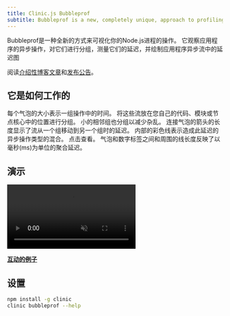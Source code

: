 ```yaml
---
title: Clinic.js Bubbleprof
subtitle: Bubbleprof is a new, completely unique, approach to profiling your Node.js code
---
```


Bubbleprof是一种全新的方式来可视化你的Node.js进程的操作。
它观察应用程序的异步操作，对它们进行分组，测量它们的延迟，并绘制应用程序异步流中的延迟图

阅读[介绍性博客文章](https://clinicjs.org/blog/introducing-bubbleprof/)和[发布公告](https://www.nearform.com/blog/introducing-clinic-bubbleprof-a-unique-way-to-visualise-node-js-code/)。

## 它是如何工作的

每个气泡的大小表示一组操作中的时间。
将这些流放在您自己的代码、模块或节点核心中的位置进行分组。
小的相邻组也分组以减少杂乱。
连接气泡的箭头的长度显示了流从一个组移动到另一个组时的延迟。
内部的彩色线表示造成此延迟的异步操作类型的混合。
点击查看。
气泡和数字标签之间和周围的线长度反映了以毫秒(ms)为单位的聚合延迟。

## 演示

<video src="../assets/videos/bubbleprof-screen-recording.mp4" playsinline loop autoplay muted></video>

**[互动的例子](../assets/html/bubbleprof-example.html)**

## 设置

```bash
npm install -g clinic
clinic bubbleprof --help
```
